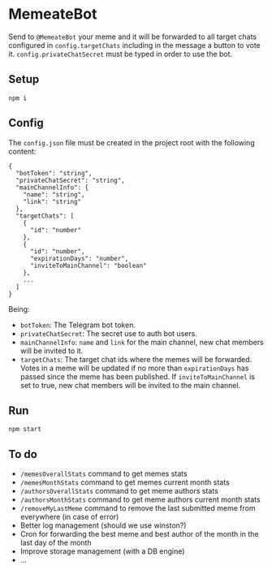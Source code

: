 # MemeateBot

Send to `@MemeateBot` your meme and it will be forwarded to all target chats configured in `config.targetChats`
including in the message a button to vote it. `config.privateChatSecret` must be typed in order to use the bot.

## Setup

```
npm i
```

## Config

The `config.json` file must be created in the project root with the following content:

```
{
  "botToken": "string",
  "privateChatSecret": "string",
  "mainChannelInfo": {
    "name": "string",
    "link": "string"
  },
  "targetChats": [
    {
      "id": "number"
    },
    {
      "id": "number",
      "expirationDays": "number",
      "inviteToMainChannel": "boolean"
    },
    ...
  ]
}
```

Being:

- `botToken`: The Telegram bot token.
- `privateChatSecret`: The secret use to auth bot users.
- `mainChannelInfo`: `name` and `link` for the main channel, new chat members will be invited to it.
- `targetChats`: The target chat ids where the memes will be forwarded.
Votes in a meme will be updated if no more than `expirationDays` has passed since the meme has been published.
If `inviteToMainChannel` is set to true, new chat members will be invited to the main channel.

## Run

```
npm start
```

## To do

- `/memesOverallStats` command to get memes stats
- `/memesMonthStats` command to get memes current month stats
- `/authorsOverallStats` command to get meme authors stats
- `/authorsMonthStats` command to get meme authors current month stats
- `/removeMyLastMeme` command to remove the last submitted meme from everywhere (in case of error)
- Better log management (should we use winston?)
- Cron for forwarding the best meme and best author of the month in the last day of the month
- Improve storage management (with a DB engine)
- ...
